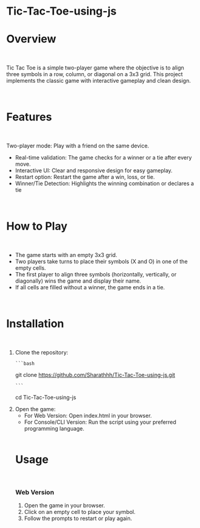 # Tic-Tac-Toe-using-js

<h1>Overview</h1><br>
<p>Tic Tac Toe is a simple two-player game where the objective is to align three symbols in a row, column, or diagonal on a 3x3 grid. This project implements the classic game with interactive gameplay and clean design.

</p><br>
<h1>Features</h1><br>
<p>Two-player mode: Play with a friend on the same device.
  <ul>
<li>Real-time validation: The game checks for a winner or a tie after every move.</li>
<li>Interactive UI: Clear and responsive design for easy gameplay.</li>
<li>Restart option: Restart the game after a win, loss, or tie.</li>
<li>Winner/Tie Detection: Highlights the winning combination or declares a tie</li></ul></p><br>
<h1>How to Play</h1><br>
<p><ul>
  <li>The game starts with an empty 3x3 grid.</li>
<li>Two players take turns to place their symbols (X and O) in one of the empty cells.</li>
<li>The first player to align three symbols (horizontally, vertically, or diagonally) wins the game and display their name.</li>
<li>If all cells are filled without a winner, the game ends in a tie.</li> </ul></p><br>
<h1>Installation</h1><br>
<ol>
  <li>Clone the repository: 
    
    ```bash
git clone https://github.com/Sharathhh/Tic-Tac-Toe-using-js.git<br>
    
    ```
cd Tic-Tac-Toe-using-js
</li>
<li>Open the game:<br>
<ul>
  <li>For Web Version: Open index.html in your browser.</li>
  <li>For Console/CLI Version: Run the script using your preferred programming language.</li>
</ul><br>
<h1>Usage</h1><br>
<h3>Web Version</h3>
<ol>
<li>Open the game in your browser.</li>
<li>Click on an empty cell to place your symbol.</li>
<li>Follow the prompts to restart or play again.</li>
</ol>



